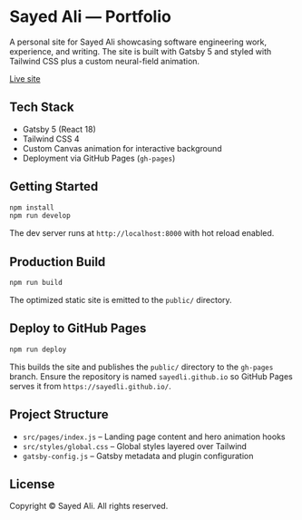 # Sayed Ali — Portfolio

A personal site for Sayed Ali showcasing software engineering work, experience, and writing. The site is built with Gatsby 5 and styled with Tailwind CSS plus a custom neural-field animation.

[Live site](https://sayedli.github.io/)

## Tech Stack

- Gatsby 5 (React 18)
- Tailwind CSS 4
- Custom Canvas animation for interactive background
- Deployment via GitHub Pages (`gh-pages`)

## Getting Started

```bash
npm install
npm run develop
```

The dev server runs at `http://localhost:8000` with hot reload enabled.

## Production Build

```bash
npm run build
```

The optimized static site is emitted to the `public/` directory.

## Deploy to GitHub Pages

```bash
npm run deploy
```

This builds the site and publishes the `public/` directory to the `gh-pages` branch. Ensure the repository is named `sayedli.github.io` so GitHub Pages serves it from `https://sayedli.github.io/`.

## Project Structure

- `src/pages/index.js` – Landing page content and hero animation hooks
- `src/styles/global.css` – Global styles layered over Tailwind
- `gatsby-config.js` – Gatsby metadata and plugin configuration

## License

Copyright © Sayed Ali. All rights reserved.
